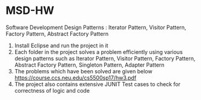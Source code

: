 # MSD-HW
Software Development Design Patterns : Iterator Pattern, Visitor Pattern, Factory Pattern, Abstract Factory Pattern
1. Install Eclipse and run the project in it
2. Each folder in the project solves a problem efficiently using various design patterns such as
   Iterator Pattern, Visitor Pattern, Factory Pattern, Abstract Factory Pattern, Singleton Pattern, Adapter Pattern
3. The problems which have been solved are given below
   https://course.ccs.neu.edu/cs5500sp17/hw3.pdf
4. The project also contains extensive JUNIT Test cases to check for correctness of logic and code
